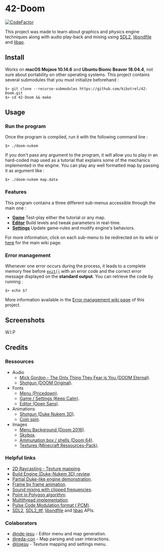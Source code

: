 # 42-Doom

[![CodeFactor](https://www.codefactor.io/repository/github/kibotrel/42-doom/badge)](https://www.codefactor.io/repository/github/kibotrel/42-doom)

This project was made to learn about graphics and physics engine techniques along with audio play-back and mixing using [SDL2](https://www.libsdl.org/), [libsndfile](http://www.mega-nerd.com/libsndfile/) and [libao](https://xiph.org/ao/).

## Install

Works on **macOS Mojave 10.14.6** and **Ubuntu Bionic Beaver 18.04.4**, not sure about portability on other operating systems. This project contains several submodules that you must initialize beforehand :

```shell
$> git clone --recurse-submodules https://github.com/kibotrel/42-Doom.git
$> cd 42-Doom && make
```

## Usage
### Run the program

Once the program is compiled, run it with the following command line :

```shell
$> ./doom-nukem
```

If you don't pass any argument to the program, it will allow you to play in an hard-coded map used as a tutorial that explains some of the mechanics implemented in the engine. You can play any well formatted map by passing it as argument like :

```shell
$> ./doom-nukem map.data
```

### Features

This program contains a three different sub-menus accessible through the main one :

* [**Game**]() Test-play either the tutorial or any map.
* [**Editor**]() Build levels and tweak parameters in real-time.
* [**Settings**]() Update game-rules and modify engine's behaviors.

For more information, click on each sub-menu to be redirected on its wiki or [here]() for the main wiki page.

### Error management

Whenever one error occurs during the process, it leads to a complete memory free before [`exit()`](https://linux.die.net/man/3/exit) with an error code and the correct error message displayed on the **standard output**. You can retrieve the code by running :

```shell
$> echo $?
```

More information available in the [Error management wiki page]() of this project.

## Screenshots

W.I.P

## Credits
### Ressources

* Audio
  * [Mick Gordon - The Only Thing They Fear is You (DOOM Eternal)](https://www.youtube.com/watch?v=Akx48dLnccQ).
  * [Shotgun (DOOM Original)](http://www.wolfensteingoodies.com/archives/olddoom/music.htm).
* Fonts
  * [Menu (Pricedown)](https://www.dafont.com/fr/pricedown.font).
  * [Game / Settings (Keep Calm)](https://www.dafont.com/fr/keep-calm.font).
  * [Editor (Open Sans)](https://www.fontsquirrel.com/fonts/open-sans).
* Animations
  * [Shotgun (Duke Nukem 3D)](https://www.spriters-resource.com/pc_computer/dukenukem3d/sheet/19003/).
  * [Coin spin](https://www.pngkey.com/detail/u2e6t4e6t4y3r5y3_26-color-pixel-art-coin-animation/).
* Images
  * [Menu Background (Doom 2016)](https://wallpaperscave.com/games/doom-2016/6773).
  * [Skybox](https://wallhere.com/fr/wallpaper/637649).
  * [Ammunation box / shells (Doom 64)](https://www.pngwave.com/png-clip-art-aqubd).
  * [Textures (Minecraft Ressources\-Pack)](https://minecraft.fr/categorie/resource-pack/).

### Helpful links

* [2D Raycasting - Texture mapping](https://lodev.org/cgtutor/raycasting.html).
* [Build Engine (Duke-Nukem 3D) review](http://fabiensanglard.net/duke3d/).
* [Partial Duke-like engine demonstration](https://www.youtube.com/watch?v=HQYsFshbkYw).
* [Frame by frame animation](https://gamedev.stackexchange.com/questions/150941/do-sprite-animations-usually-run-at-the-same-framerate-as-the-game-itself).
* [Sound mixing with clipped frequencies](https://stackoverflow.com/questions/5126169/programmatically-merging-two-pieces-of-audio/5126209#5126209).
* [Point in Polygon algorithm](https://en.wikipedia.org/wiki/Point_in_polygon).
* [Multithread implementation](https://randu.org/tutorials/threads/).
* [Pulse Code Modulation format (.PCM)](https://en.wikipedia.org/wiki/Pulse-code_modulation).
* [SDL2](https://wiki.libsdl.org/), [SDL2_ttf](https://www.libsdl.org/projects/SDL_ttf/docs/SDL_ttf_frame.html), [libsndfile](http://www.mega-nerd.com/libsndfile/api.html) and [libao](https://xiph.org/ao/doc/libao-api.html) APIs.

### Colaborators

* [@nde-jesu](https://github.com/nde-jesu) - Editor menu and map generation.
* [@reda-con](https://github.com/RemiDC) - Map parsing and user interactions.
* [@lojesu](https://github.com/lojesu) - Texture mapping and settings menu.
